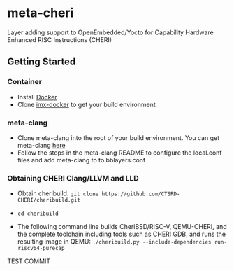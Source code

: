 # meta-cheri
Layer adding support to OpenEmbedded/Yocto for Capability Hardware Enhanced RISC Instructions (CHERI)

## Getting Started

### Container
- Install [Docker](https://docs.docker.com/engine/install/ubuntu/)
- Clone [imx-docker](https://github.com/DynamicDevices/imx-docker) to get your build environment

### meta-clang
- Clone meta-clang into the root of your build environment. You can get meta-clang [here](https://github.com/kraj/meta-clang/tree/kirkstone)
- Follow the steps in the meta-clang README to configure the local.conf files and add meta-clang to to bblayers.conf

### Obtaining CHERI Clang/LLVM and LLD

- Obtain cheribuild: ```git clone https://github.com/CTSRD-CHERI/cheribuild.git```

- ```cd cheribuild```

- The following command line builds CheriBSD/RISC-V, QEMU-CHERI, and the complete toolchain including tools such as CHERI GDB, and runs the resulting image in QEMU: ```./cheribuild.py --include-dependencies run-riscv64-purecap```

TEST COMMIT
